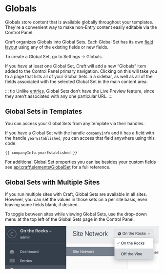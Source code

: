 # Globals

Globals store content that is available globally throughout your templates. They're a convenient way to make non-Entry content easily editable via the Control Panel. 

Craft organizes Globals into Global Sets. Each Global Set has its own [field layout](fields.md#field-layouts) using any of the existing fields or new fields.

To create a Global Set, go to Settings → Globals.

If you have at least one Global Set, Craft will add a new “Globals” item added to the Control Panel primary navigation. Clicking on this will take you to a page that lists all of your Global Sets in a sidebar, as well as all of the fields associated with the selected Global Set in the main content area.

::: tip
Unlike [entries](sections-and-entries.md#entries), Global Sets don’t have the Live Preview feature, since they aren’t associated with any one particular URL.
:::

## Global Sets in Templates

You can access your Global Sets from any template via their handles. 

If you have a Global Set with the handle `companyInfo` and it has a field with the handle `yearEstablished`, you can access that field anywhere using this code:

```twig
{{ companyInfo.yearEstablished }}
```

For additional Global Set properties you can ise besides your custom fields see <api:craft\elements\GlobalSet> for a full reference.

## Global Sets with Multiple Sites

If you run multiple sites with Craft, Global Sets are available in all sites. However, you can set the values in those sets on a per site basis, even leaving some fields blank, if desired.

To toggle between sites while viewing Global Sets, use the drop-down menu at the top left of the Global Sets page in the Control Panel.

![Toggling between sites in Globals](./images/globals-multisite-nav.png)
